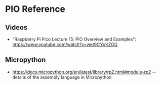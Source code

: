 # PIO Reference

## Videos

- "Raspberry Pi Pico Lecture 15: PIO Overview and Examples": https://www.youtube.com/watch?v=wet9CYpKZOQ


## Micropython

- https://docs.micropython.org/en/latest/library/rp2.html#module-rp2
  -- details of the assembly language in Micropython
  
